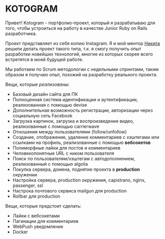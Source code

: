 # KOTOGRAM

Привет! Kotogram - портфолио-проект, который я разрабатываю для того,
чтобы устроиться на работу в качестве Junior Ruby on Rails разработчика.

Проект представляет из себя копию Instagram. Я и мой ментор [Никита](https://github.com/nsklkn) решили
делать проект такого типа, т.к. я смогу получить опыт разработки новейших технологий,
многие из которых скорее всего встретятся в моей будущей работе.

Мы работаем по Scrum методологии с недельными спринтами, таким образом
я получаю опыт, похожий на разработку реального проекта.

Вещи, которые *реализованы*:

* Базовый дизайн сайта для ПК
* Полноценная система идентификации и аутентификации, реализованная с помощью devise
* Дополнительная возможность регистрации, авторизации через социальную сеть Facebook
* Загрузка картинок, загрузка и воспроизведение видео, реализованные с помощью carrierwave
* Отношения между пользователями (follow/unfollow)
* Создание, отображение, удаление комментариев с хэштегами или ссылками на профиль, реализованные с помощью **вебсокетов**
* Полиморфные лайки для постов и комментариев
* Человекопонятные URL с ником пользователя
* Поиск по пользователям/хэштегам с автодополнением, реализованный с помощью algolia
* Покупка сервера, домена, поднятие проекта в **production** окружении
* Настройка сервера, production окружения, capistrano, nginx, passenger, ssl
* Настрока почтового сервиса mailgun для production
* Rollbar для production


Вещи, которые предстоит сделать:

* Лайки с вебсокетами
* Пагинации для комментариев
* WebPush уведомление
* Docker
